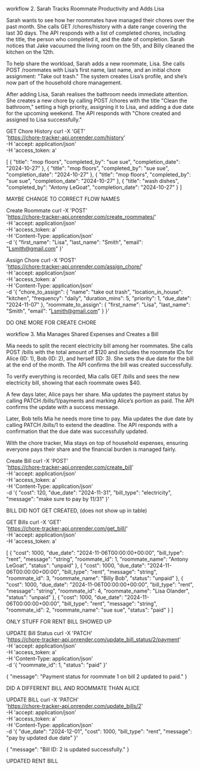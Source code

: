 workflow 2. Sarah Tracks Roommate Productivity and Adds Lisa

Sarah wants to see how her roommates have managed their chores over the past month. She calls GET /chores/history with a date range covering the last 30 days. The API responds with a list of completed chores, including the title, the person who completed it, and the date of completion. Sarah notices that Jake vacuumed the living room on the 5th, and Billy cleaned the kitchen on the 12th.

To help share the workload, Sarah adds a new roommate, Lisa. She calls POST /roommates with Lisa’s first name, last name, and an initial chore assignment: "Take out trash." The system creates Lisa’s profile, and she’s now part of the household chore management.

After adding Lisa, Sarah realises the bathroom needs immediate attention. She creates a new chore by calling POST /chores with the title "Clean the bathroom," setting a high priority, assigning it to Lisa, and adding a due date for the upcoming weekend. The API responds with "Chore created and assigned to Lisa successfully."

GET Chore History
curl -X 'GET' \
  'https://chore-tracker-api.onrender.com/history' \
  -H 'accept: application/json' \
  -H 'access_token: a'

[
  {
    "title": "mop floors",
    "completed_by": "sue sue",
    "completion_date": "2024-10-27"
  },
  {
    "title": "mop floors",
    "completed_by": "sue sue",
    "completion_date": "2024-10-27"
  },
  {
    "title": "mop floors",
    "completed_by": "sue sue",
    "completion_date": "2024-10-27"
  },
  {
    "title": "wash dishes",
    "completed_by": "Antony LeGoat",
    "completion_date": "2024-10-27"
  }
]

MAYBE CHANGE TO CORRECT FLOW NAMES

Create Roommate
curl -X 'POST' \
  'https://chore-tracker-api.onrender.com/create_roommates/' \
  -H 'accept: application/json' \
  -H 'access_token: a' \
  -H 'Content-Type: application/json' \
  -d '{
  "first_name": "Lisa",
  "last_name": "Smith",
  "email": "Lsmith@gmail.com"
}'

Assign Chore
curl -X 'POST' \
  'https://chore-tracker-api.onrender.com/assign_chore/' \
  -H 'accept: application/json' \
  -H 'access_token: a' \
  -H 'Content-Type: application/json' \
  -d '{
  "chore_to_assign": {
    "name": "take out trash",
    "location_in_house": "kitchen",
    "frequency": "daily",
    "duration_mins": 5,
    "priority": 1,
    "due_date": "2024-11-07"
  },
  "roommate_to_assign": {
    "first_name": "Lisa",
    "last_name": "Smith",
    "email": "Lsmith@gmail.com"
  }
}'

DO ONE MORE FOR CREATE CHORE

workflow 3. Mia Manages Shared Expenses and Creates a Bill

Mia needs to split the recent electricity bill among her roommates. She calls POST /bills with the total amount of $120 and includes the roommate IDs for Alice (ID: 1), Bob (ID: 2), and herself (ID: 3). She sets the due date for the bill at the end of the month. The API confirms the bill was created successfully.

To verify everything is recorded, Mia calls GET /bills and sees the new electricity bill, showing that each roommate owes $40.

A few days later, Alice pays her share. Mia updates the payment status by calling PATCH /bills/1/payments and marking Alice’s portion as paid. The API confirms the update with a success message.

Later, Bob tells Mia he needs more time to pay. Mia updates the due date by calling PATCH /bills/1 to extend the deadline. The API responds with a confirmation that the due date was successfully updated.

With the chore tracker, Mia stays on top of household expenses, ensuring everyone pays their share and the financial burden is managed fairly.

Create Bill
curl -X 'POST' \
  'https://chore-tracker-api.onrender.com/create_bill' \
  -H 'accept: application/json' \
  -H 'access_token: a' \
  -H 'Content-Type: application/json' \
  -d '{
  "cost": 120,
  "due_date": "2024-11-31",
  "bill_type": "electricity",
  "message": "make sure to pay by 11/31"
}'

BILL DID NOT GET CREATED, (does not show up in table)

GET Bills
curl -X 'GET' \
  'https://chore-tracker-api.onrender.com/get_bill/' \
  -H 'accept: application/json' \
  -H 'access_token: a'
  
[
  {
    "cost": 1000,
    "due_date": "2024-11-06T00:00:00+00:00",
    "bill_type": "rent",
    "message": "string",
    "roommate_id": 1,
    "roommate_name": "Antony LeGoat",
    "status": "unpaid"
  },
  {
    "cost": 1000,
    "due_date": "2024-11-06T00:00:00+00:00",
    "bill_type": "rent",
    "message": "string",
    "roommate_id": 3,
    "roommate_name": "Billy Bob",
    "status": "unpaid"
  },
  {
    "cost": 1000,
    "due_date": "2024-11-06T00:00:00+00:00",
    "bill_type": "rent",
    "message": "string",
    "roommate_id": 4,
    "roommate_name": "Lisa Olander",
    "status": "unpaid"
  },
  {
    "cost": 1000,
    "due_date": "2024-11-06T00:00:00+00:00",
    "bill_type": "rent",
    "message": "string",
    "roommate_id": 2,
    "roommate_name": "sue sue",
    "status": "paid"
  }
]

ONLY STUFF FOR RENT BILL SHOWED UP

UPDATE Bill Status
curl -X 'PATCH' \
  'https://chore-tracker-api.onrender.com/update_bill_status/2/payment' \
  -H 'accept: application/json' \
  -H 'access_token: a' \
  -H 'Content-Type: application/json' \
  -d '{
  "roommate_id": 1,
  "status": "paid"
}'

{
  "message": "Payment status for roommate 1 on bill 2 updated to paid."
}

DID A DIFFERENT BILL AND ROOMMATE THAN ALICE

UPDATE BILL
curl -X 'PATCH' \
  'https://chore-tracker-api.onrender.com/update_bills/2' \
  -H 'accept: application/json' \
  -H 'access_token: a' \
  -H 'Content-Type: application/json' \
  -d '{
  "due_date": "2024-12-01",
  "cost": 1000,
  "bill_type": "rent",
  "message": "pay by updated due date"
}'

{
  "message": "Bill ID: 2 is updated successfully."
}

UPDATED RENT BILL